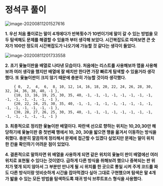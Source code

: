 # 정석쿠 풀이

![image-20200811201527616](C:\Users\User\AppData\Roaming\Typora\typora-user-images\image-20200811201527616.png)

**1. 우선 처음 풀이로는 말이 4개에다가 반복횟수가 10번이기에 말이 갈 수 있는 방법을 모두 탐색해도 문제를 해결할 수 있을까 부터 생각해 보았다. 시간복잡도로 따져보면 큰 숫자가 100만 정도의 시간복잡도가 나오기에 가능할 것 같다는 생각이 들었다.**

![image-20200811201733558](C:\Users\User\AppData\Roaming\Typora\typora-user-images\image-20200811201733558.png)

**2.  초기 윷놀이판을 배열로 나타낸 모습이다. 처음에는 리스트를 사용해보까 맵을 사용해보까 여러 생각을 했지만 배열에 잘 배치만 한다면 가장 빠르게 탐색할 수 있을거라 생각했다. 또 윷놀이판이 크지 않기 때문에 충분히 가능할 것이라 생각했다.**

```
	{ 0,  2,  4,  6,  8, 10, 12, 14, 16, 18, 20, 22, 24, 26, 28, 30, 32, 34, 36, 38, 40, -1 },
	{10, 13, 16, 19, 25, 30, 35, 40, -1, -1, -1, -1, -1, -1, -1, -1, -1, -1, -1, -1, -1, -1 },
	{20, 22, 24, 25, 30, 35, 40, -1, -1, -1, -1, -1, -1, -1, -1, -1, -1, -1, -1, -1, -1, -1 },
	{30, 28, 27, 26, 25, 30, 35, 40, -1, -1, -1, -1, -1, -1, -1, -1, -1, -1, -1, -1, -1, -1 }
```

 **3.  최종적으로 정리한 윷놀이판 배열이다. 파란색 선으로 향하는 위치는 10,20,30만 해당하기에 윷놀이판 중 첫번째 행에서 10, 20, 30을 밟으면 행을 옮겨서 이동하는 방식을 취했다. 충분히 깔끔하게 정리해서 문제에 접근할 수 있겠다 싶었지만 문제는 말이 위치한 칸을 확인하기 어려운 점이 있었다.**

**4. 결론적으로 말하자면 위 배열을 사용하게 되면 같은 위치의 윷놀이 판이 배열에선 여러 위치로 표현될 수 있다는 것이였다. 급하게 다른 방식을 취해보려 했으나 중복되는 판 위치가 몇개 되지 않아서 그 부분만 만나게 될 시 위치를 한 곳으로 통일 시켜 주게 코드를 짜도 다른 방식이랑 엇비슷하게 시간을 잡아먹겠다 싶아 그대로 구현했으며 탐색은 말 4개가 밟을 수 있는 모든 방법을 탐색하도록 재귀 방식 브루트포스 형식을 사용했다.**
